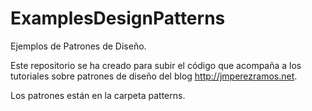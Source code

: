 # ExamplesDesignPatterns
Ejemplos de Patrones de Diseño.

Este repositorio se ha creado para subir el código que acompaña a los tutoriales sobre patrones de diseño del blog http://jmperezramos.net.

Los patrones están en la carpeta patterns.

